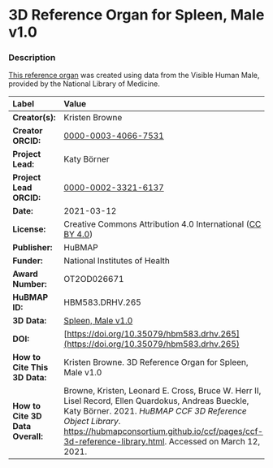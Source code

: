 # 3D Reference Organ for Spleen, Male v1.0

### Description
[This reference organ](https://hubmapconsortium.github.io/ccf/pages/ccf-3d-reference-library.html) was created using data from the Visible Human Male, provided by the National Library of Medicine.

| Label | Value |
| :------------- |:-------------|
| **Creator(s):** | Kristen Browne |
| **Creator ORCID:** | [0000-0003-4066-7531](https://orcid.org/0000-0003-4066-7531) |
| **Project Lead:** | Katy B&ouml;rner |
| **Project Lead ORCID:** | [0000-0002-3321-6137](https://orcid.org/0000-0002-3321-6137) |
| **Date:** | 2021-03-12 |
| **License:** | Creative Commons Attribution 4.0 International ([CC BY 4.0](https://creativecommons.org/licenses/by/4.0/)) |
| **Publisher:** | HuBMAP |
| **Funder:** | National Institutes of Health |
| **Award Number:** | OT2OD026671 |
| **HuBMAP ID:** | HBM583.DRHV.265 |
| **3D Data:** | [Spleen, Male v1.0](https://hubmapconsortium.github.io/ccf-releases/v1.0/models/VH_M_Spleen_v1.0.glb) |
| **DOI:** | [https://doi.org/10.35079/hbm583.drhv.265](https://doi.org/10.35079/hbm583.drhv.265) |
| **How to Cite This 3D Data:** | Kristen Browne. 3D Reference Organ for Spleen, Male v1.0 | [https://doi.org/10.35079/hbm583.drhv.265](https://doi.org/10.35079/hbm583.drhv.265) |
| **How to Cite 3D Data Overall:** | Browne, Kristen, Leonard E. Cross, Bruce W. Herr II, Lisel Record, Ellen Quardokus, Andreas Bueckle, Katy B&ouml;rner. 2021. *HuBMAP CCF 3D Reference Object Library*. https://hubmapconsortium.github.io/ccf/pages/ccf-3d-reference-library.html. Accessed on March 12, 2021. |